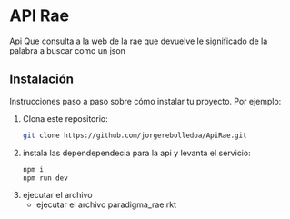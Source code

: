 # API Rae

Api Que consulta a la web de la rae que devuelve le significado de la palabra a buscar como un json



## Instalación

Instrucciones paso a paso sobre cómo instalar tu proyecto. Por ejemplo:

1. Clona este repositorio:
   ```bash
   git clone https://github.com/jorgerebolledoa/ApiRae.git
   
2. instala las dependependecia para la api y levanta el servicio:
     ```bash
    npm i
    npm run dev
4. ejecutar el archivo 
   - ejecutar el archivo paradigma_rae.rkt

